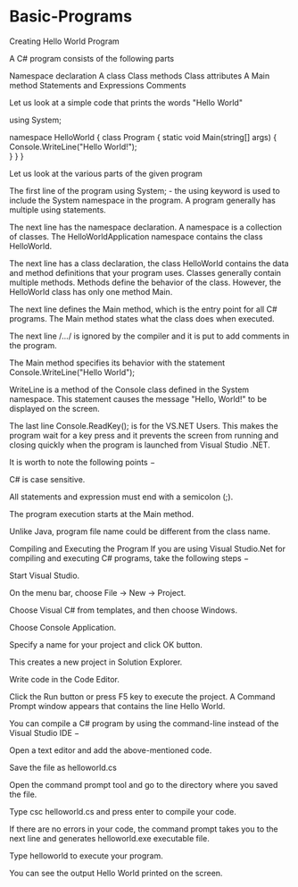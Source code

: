 # Basic-Programs
Creating Hello World Program

A C# program consists of the following parts 

Namespace declaration
A class
Class methods
Class attributes
A Main method
Statements and Expressions
Comments

Let us look at a simple code that prints the words "Hello World" 

using System;

namespace HelloWorld
{
  class Program
  {
    static void Main(string[] args)
    {
      Console.WriteLine("Hello World!");    
    }
  }
}


Let us look at the various parts of the given program 

The first line of the program using System; - the using keyword is used to include the System namespace in the program. A program generally has multiple using statements.

The next line has the namespace declaration. A namespace is a collection of classes. The HelloWorldApplication namespace contains the class HelloWorld.

The next line has a class declaration, the class HelloWorld contains the data and method definitions that your program uses. Classes generally contain multiple methods. Methods define the behavior of the class. However, the HelloWorld class has only one method Main.

The next line defines the Main method, which is the entry point for all C# programs. The Main method states what the class does when executed.

The next line /*...*/ is ignored by the compiler and it is put to add comments in the program.

The Main method specifies its behavior with the statement Console.WriteLine("Hello World");

WriteLine is a method of the Console class defined in the System namespace. This statement causes the message "Hello, World!" to be displayed on the screen.

The last line Console.ReadKey(); is for the VS.NET Users. This makes the program wait for a key press and it prevents the screen from running and closing quickly when the program is launched from Visual Studio .NET.

It is worth to note the following points −

C# is case sensitive.

All statements and expression must end with a semicolon (;).

The program execution starts at the Main method.

Unlike Java, program file name could be different from the class name.

Compiling and Executing the Program
If you are using Visual Studio.Net for compiling and executing C# programs, take the following steps −

Start Visual Studio.

On the menu bar, choose File -> New -> Project.

Choose Visual C# from templates, and then choose Windows.

Choose Console Application.

Specify a name for your project and click OK button.

This creates a new project in Solution Explorer.

Write code in the Code Editor.

Click the Run button or press F5 key to execute the project. A Command Prompt window appears that contains the line Hello World.

You can compile a C# program by using the command-line instead of the Visual Studio IDE −

Open a text editor and add the above-mentioned code.

Save the file as helloworld.cs

Open the command prompt tool and go to the directory where you saved the file.

Type csc helloworld.cs and press enter to compile your code.

If there are no errors in your code, the command prompt takes you to the next line and generates helloworld.exe executable file.

Type helloworld to execute your program.

You can see the output Hello World printed on the screen.
